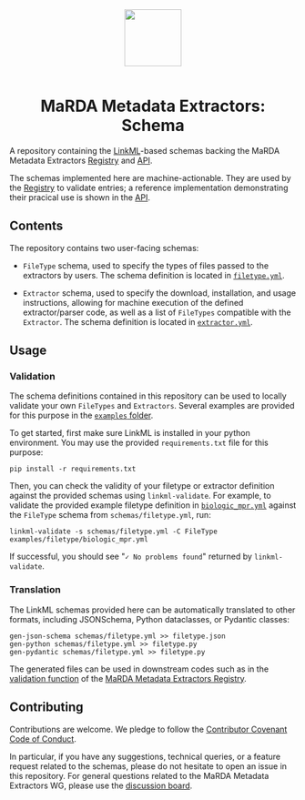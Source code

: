 <div align="center" style="padding-bottom: 1em;">
<img width="100px" align="center" src="https://avatars.githubusercontent.com/u/74017645?s=200&v=4">
</div>

# <div align="center">MaRDA Metadata Extractors: Schema</div>

A repository containing the [LinkML](https://linkml.io/linkml/)-based schemas backing the
MaRDA Metadata Extractors [Registry](https://github.com/marda-alliance/metadata_extractors_registry/)
and [API](https://github.com/marda-alliance/metadata_extractors_api/).

The schemas implemented here are machine-actionable. They are used by the [Registry](https://github.com/marda-alliance/metadata_extractors_registry/) to validate entries; a reference implementation demonstrating
their pracical use is shown in the [API](https://github.com/marda-alliance/metadata_extractors_api/).

## Contents
The repository contains two user-facing schemas:

- ``FileType`` schema, used to specify the types of files passed to the extractors by users.
  The schema definition is located in [``filetype.yml``](./schemas/filetype.yml).

- ``Extractor`` schema, used to specify the download, installation, and usage instructions,
  allowing for machine execution of the defined extractor/parser code, as well as a list of
  ``FileTypes`` compatible with the ``Extractor``.
  The schema definition is located in [``extractor.yml``](./schemas/extractor.yml).

## Usage
### Validation
The schema definitions contained in this repository can be used to locally validate your own
``FileTypes`` and ``Extractors``. Several examples are provided for this purpose in the
[``examples`` folder](./examples/).

To get started, first make sure LinkML is installed in your python environment. You may use
the provided ``requirements.txt`` file for this purpose:

```
pip install -r requirements.txt
```

Then, you can check the validity of your filetype or extractor definition against the provided
schemas using ``linkml-validate``. For example, to validate the provided example filetype definition
in [``biologic_mpr.yml``](./examples/filetype/biologic_mpr.yml) against the ``FileType`` schema
from ``schemas/filetype.yml``, run:

```
linkml-validate -s schemas/filetype.yml -C FileType examples/filetype/biologic_mpr.yml
```

If successful, you should see "``✓ No problems found``" returned by ``linkml-validate``.

### Translation

The LinkML schemas provided here can be automatically translated to other formats, including
JSONSchema, Python dataclasses, or Pydantic classes:

```
gen-json-schema schemas/filetype.yml >> filetype.json
gen-python schemas/filetype.yml >> filetype.py
gen-pydantic schemas/filetype.yml >> filetype.py
```

The generated files can be used in downstream codes such as in the [validation function](https://github.com/marda-alliance/metadata_extractors_registry/blob/main/tasks.py#L33)
of the [MaRDA Metadata Extractors Registry](https://github.com/marda-alliance/metadata_extractors_registry).

## Contributing

Contributions are welcome. We pledge to follow the [Contributor Covenant Code of Conduct](https://www.contributor-covenant.org/version/2/1/code_of_conduct/).

In particular, if you have any suggestions, technical queries, or a feature request related
to the schemas, please do not hesitate to open an issue in this repository. For general
questions related to the MaRDA Metadata Extractors WG, please use the [discussion board](https://github.com/marda-alliance/metadata_extractors/discussions).
